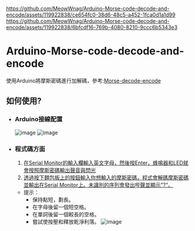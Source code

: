 https://github.com/MeowWnag/Arduino-Morse-code-decode-and-encode/assets/119922838/ce654fc0-38d6-48c5-a452-1fca0d1a1d99
https://github.com/MeowWnag/Arduino-Morse-code-decode-and-encode/assets/119922838/6bfcdf16-769b-4080-8210-9ccc6b5343e3
# Arduino-Morse-code-decode-and-encode
使用Arduino將摩斯密碼進行加解碼，參考:[Morse-decode-encode](<https://www.tinkercad.com/things/5j9R1J0DAa9>)
## 如何使用?
* ### Arduino接線配置
  ![image](https://github.com/MeowWnag/Arduino-Morse-code-decode-and-encode/assets/119922838/a24e7ba3-05a4-4208-b9b7-a4c271881687)
  ![image](https://github.com/MeowWnag/Arduino-Morse-code-decode-and-encode/assets/119922838/ba63edcf-b494-4943-b8b7-5e93ab35944c)
* ### 程式碼方面
  1. [在Serial Monitor的輸入欄輸入英文字母，然後按Enter，蜂鳴器和LED就會按照摩斯密碼輸出聲音與閃光](<https://github.com/MeowWnag/Arduino-Morse-code-decode-and-encode/assets/119922838/db031d79-6b67-4ba0-b617-c905ba9fc719>)
  2. [透過按下麵包板上的按鈕輸入你想輸入的摩斯密碼，程式會解碼摩斯密碼並輸出在Serial Monitor上。未識別的序列會發出哔聲並顯示"?"。](<https://github.com/MeowWnag/Arduino-Morse-code-decode-and-encode/assets/119922838/51852873-ab4f-4f4b-9c68-2561f9ca08d8>)
  * 提示：
    * 保持點短，劃長。
    * 在字母後留一個短空格。
    * 在單詞後留一個較長的空格。
    * 嘗試使按壓和釋放乾淨利落。
  ![image](https://github.com/MeowWnag/Arduino-Morse-code-decode-and-encode/assets/119922838/eb417670-a2d7-4c62-aadd-bb264973aa33)











